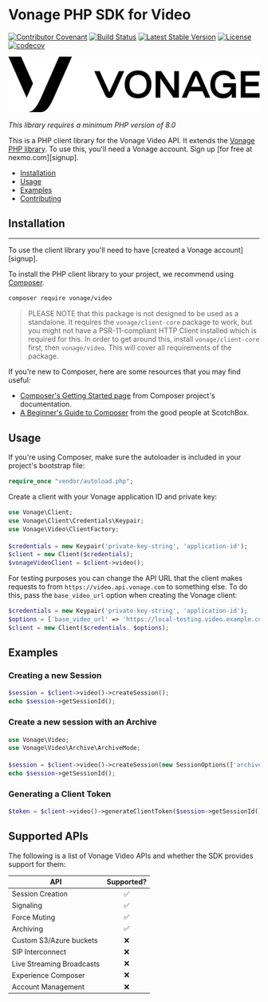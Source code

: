 # Vonage PHP SDK for Video

[![Contributor Covenant](https://img.shields.io/badge/Contributor%20Covenant-v2.0%20adopted-ff69b4.svg)](CODE_OF_CONDUCT.md)
[![Build Status](https://github.com/vonage/vonage-php-sdk-videos/workflows/build/badge.svg)](https://github.com/Vonage/vonage-php-sdk-core/actions?query=workflow%3Abuild)
[![Latest Stable Version](https://poser.pugx.org/vonage/video/v/stable)](https://packagist.org/packages/vonage/video)
[![License](https://img.shields.io/badge/License-Apache_2.0-blue.svg)](https://opensource.org/licenses/Apache-2.0)
[![codecov](https://codecov.io/gh/Vonage/vonage-php-sdk-video/branch/0.x/graph/badge.svg)](https://codecov.io/gh/vonage/vonage-php-sdk-core)

![The Vonage logo](./vonage_logo.png)

*This library requires a minimum PHP version of 8.0*

This is a PHP client library for the Vonage Video API. It extends the
[Vonage PHP library](https://raw.githubusercontent.com/Vonage/vonage-php-sdk-core). To use this, you'll need a Vonage account. Sign up [for free at
nexmo.com][signup].

 * [Installation](#installation)
 * [Usage](#usage)
 * [Examples](#examples)
 * [Contributing](#contributing)

## Installation
-----

To use the client library you'll need to have [created a Vonage account][signup].

To install the PHP client library to your project, we recommend using [Composer](https://getcomposer.org/).

```bash
composer require vonage/video
```

> PLEASE NOTE that this package is not designed to be used as a standalone. It requires the `vonage/client-core` package to work, but you
> might not have a PSR-11-compliant HTTP Client installed which is required for this. In order to get around this, install
> `vonage/client-core` first, then `vonage/video`. This will cover all requirements of the package.

If you're new to Composer, here are some resources that you may find useful:

* [Composer's Getting Started page](https://getcomposer.org/doc/00-intro.md) from Composer project's documentation.
* [A Beginner's Guide to Composer](https://scotch.io/tutorials/a-beginners-guide-to-composer) from the good people at ScotchBox.

## Usage

If you're using Composer, make sure the autoloader is included in your project's bootstrap file:

```php
require_once "vendor/autoload.php";
```

Create a client with your Vonage application ID and private key:

```php
use Vonage\Client;
use Vonage\Client\Credentials\Keypair;
use Vonage\Video\ClientFactory;

$credentials = new Keypair('private-key-string', 'application-id');
$client = new Client($credentials);
$vonageVideoClient = $client->video();
```

For testing purposes you can change the API URL that the client makes requests to
from `https://video.api.vonage.com` to something else. To do this, pass the `base_video_url` option
when creating the Vonage client:

```php
$credentials = new Keypair('private-key-string', 'application-id');
$options = ['base_video_url' => 'https://local-testing.video.example.com'];
$client = new Client($credentials. $options);
```
## Examples
### Creating a new Session
```php
$session = $client->video()->createSession();
echo $session->getSessionId();
```

### Create a new session with an Archive
```php
use Vonage\Video;
use Vonage\Video\Archive\ArchiveMode;

$session = $client->video()->createSession(new SessionOptions(['archiveMode' => ArchiveMode::ALWAYS]));
echo $session->getSessionId();
```

### Generating a Client Token
```php
$token = $client->video()->generateClientToken($session->getSessionId());
```

## Supported APIs

The following is a list of Vonage Video APIs and whether the SDK provides support for them:

| API                       | Supported? |
|---------------------------|:----------:|
| Session Creation          |     ✅      |
| Signaling                 |     ✅      |
| Force Muting              |     ✅      |
| Archiving                 |     ✅      |
| Custom S3/Azure buckets   |     ❌      |
| SIP Interconnect          |     ❌      |
| Live Streaming Broadcasts |     ❌      |
| Experience Composer       |     ❌      |
| Account Management        |     ❌      |
